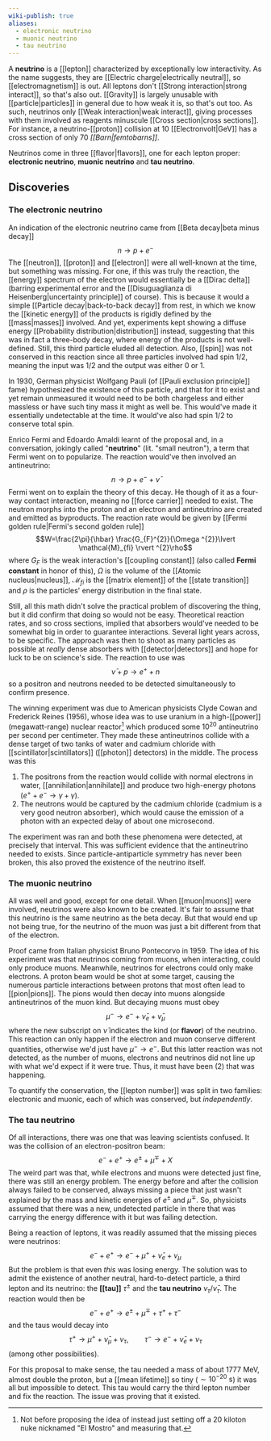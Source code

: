 ```yaml
---
wiki-publish: true
aliases:
  - electronic neutrino
  - muonic neutrino
  - tau neutrino
---
```

A **neutrino** is a [[lepton]] characterized by exceptionally low interactivity. As the name suggests, they are [[Electric charge|electrically neutral]], so [[electromagnetism]] is out. All leptons don't [[Strong interaction|strong interact]], so that's also out. [[Gravity]] is largely unusable with [[particle|particles]] in general due to how weak it is, so that's out too. As such, neutrinos only [[Weak interaction|weak interact]], giving processes with them involved as reagents minuscule [[Cross section|cross sections]]. For instance, a neutrino-[[proton]] collision at 10 [[Electronvolt|GeV]] has a cross section of only 70 *[[Barn|femtobarns]]*.

Neutrinos come in three [[flavor|flavors]], one for each lepton proper: **electronic neutrino**, **muonic neutrino** and **tau neutrino**.
## Discoveries
### The electronic neutrino
An indication of the electronic neutrino came from [[Beta decay|beta minus decay]]
$$n\to p+e^{-}$$
The [[neutron]], [[proton]] and [[electron]] were all well-known at the time, but something was missing. For one, if this was truly the reaction, the [[energy]] spectrum of the electron would essentially be a [[Dirac delta]] (barring experimental error and the [[Disuguaglianza di Heisenberg|uncertainty principle]] of course). This is because it would a simple [[Particle decay|back-to-back decay]] from rest, in which we know the [[kinetic energy]] of the products is rigidly defined by the [[mass|masses]] involved. And yet, experiments kept showing a diffuse energy [[Probability distribution|distribution]] instead, suggesting that this was in fact a three-body decay, where energy of the products is not well-defined. Still, this third particle eluded all detection. Also, [[spin]] was not conserved in this reaction since all three particles involved had spin 1/2, meaning the input was 1/2 and the output was either 0 or 1.

In 1930, German physicist Wolfgang Pauli (of [[Pauli exclusion principle]] fame) hypothesized the existence of this particle, and that for it to exist and yet remain unmeasured it would need to be both chargeless and either massless or have such tiny mass it might as well be. This would've made it essentially undetectable at the time. It would've also had spin 1/2 to conserve total spin.

Enrico Fermi and Edoardo Amaldi learnt of the proposal and, in a conversation, jokingly called "**neutrino**" (lit. "small neutron"), a term that Fermi went on to popularize. The reaction would've then involved an antineutrino:
$$n\to p+e^{-}+\bar{\nu}$$
Fermi went on to explain the theory of this decay. He though of it as a four-way contact interaction, meaning no [[force carrier]] needed to exist. The neutron morphs into the proton and an electron and antineutrino are created and emitted as byproducts. The reaction rate would be given by [[Fermi golden rule|Fermi's second golden rule]]
$$W=\frac{2\pi}{\hbar} \frac{G_{F}^{2}}{\Omega ^{2}}\lvert \mathcal{M}_{fi} \rvert ^{2}\rho$$
where $G_{F}$ is the weak interaction's [[coupling constant]] (also called **Fermi constant** in honor of this), $\Omega$ is the volume of the [[Atomic nucleus|nucleus]], $\mathcal{M}_{fi}$ is the [[matrix element]] of the [[state transition]] and $\rho$ is the particles' energy distribution in the final state.

Still, all this math didn't solve the practical problem of discovering the thing, but it did confirm that doing so would not be easy. Theoretical reaction rates, and so cross sections, implied that absorbers would've needed to be somewhat big in order to guarantee interactions. Several light years across, to be specific. The approach was then to shoot as many particles as possible at *really* dense absorbers with [[detector|detectors]] and hope for luck to be on science's side. The reaction to use was
$$\bar{\nu}+p\to e^{+}+n\tag{1}$$
so a positron and neutrons needed to be detected simultaneously to confirm presence.

The winning experiment was due to American physicists Clyde Cowan and Frederick Reines (1956), whose idea was to use uranium in a high-[[power]] (megawatt-range) nuclear reactor[^1] which produced some $10^{20}$ antineutrino per second per centimeter. They made these antineutrinos collide with a dense target of two tanks of water and cadmium chloride with [[scintillator|scintillators]] ([[photon]] detectors) in the middle. The process was this
1. The positrons from the reaction would collide with normal electrons in water, [[annihilation|annihilate]] and produce two high-energy photons ($e^{+}+e^{-}\to \gamma+\gamma$).
2. The neutrons would be captured by the cadmium chloride (cadmium is a very good neutron absorber), which would cause the emission of a photon with an expected delay of about one microsecond.

The experiment was ran and both these phenomena were detected, at precisely that interval. This was sufficient evidence that the antineutrino needed to exists. Since particle-antiparticle symmetry has never been broken, this also proved the existence of the neutrino itself.
### The muonic neutrino
All was well and good, except for one detail. When [[muon|muons]] were involved, neutrinos were also known to be created. It's fair to assume that this neutrino is the same neutrino as the beta decay. But that would end up not being true, for the neutrino of the muon was just a bit different from that of the electron.

Proof came from Italian physicist Bruno Pontecorvo in 1959. The idea of his experiment was that neutrinos coming from muons, when interacting, could only produce muons. Meanwhile, neutrinos for electrons could only make electrons. A proton beam would be shot at some target, causing the numerous particle interactions between protons that most often lead to [[pion|pions]]. The pions would then decay into muons alongside antineutrinos of the muon kind. But decaying muons must obey
$$\mu^{-}\to e^{-}+\bar{\nu}_{e}+\bar{\nu}_{\mu}\tag{2}$$
where the new subscript on $\bar{\nu}$ indicates the kind (or **flavor**) of the neutrino. This reaction can only happen if the electron and muon conserve different quantities, otherwise we'd just have $\mu^{-}\to e^{-}$. But this latter reaction was not detected, as the number of muons, electrons and neutrinos did not line up with what we'd expect if it were true. Thus, it must have been $(2)$ that was happening.

To quantify the conservation, the [[lepton number]] was split in two families: electronic and muonic, each of which was conserved, but *independently*.
### The tau neutrino
Of all interactions, there was one that was leaving scientists confused. It was the collision of an electron-positron beam:
$$e^{-}+e^{+}\to e^{\pm}+\mu^{\mp}+X$$
The weird part was that, while electrons and muons were detected just fine, there was still an energy problem. The energy before and after the collision always failed to be conserved, always missing a piece that just wasn't explained by the mass and kinetic energies of $e^{\pm}$ and $\mu^{\mp}$. So, physicists assumed that there was a new, undetected particle in there that was carrying the energy difference with it but was failing detection.

Being a reaction of leptons, it was readily assumed that the missing pieces were neutrinos:
$$e^{-}+e^{+}\to e^{-}+\mu^{+}+\bar{\nu}_{e}+\nu_{\mu}$$
But the problem is that even *this* was losing energy. The solution was to admit the existence of another neutral, hard-to-detect particle, a third lepton and its neutrino: the **[[tau]]** $\tau^{\pm}$ and the **tau neutrino** $\nu_{\tau}/\bar{\nu}_{\tau}$. The reaction would then be
$$e^{-}+e^{+}\to e^{\pm}+\mu^{\mp}+\tau^{+}+\tau^{-}$$
and the taus would decay into
$$\tau^{+}\to \mu^{+}+\bar{\nu}_{\mu}+\nu_{\tau},\qquad \tau^{-}\to e^{-}+\bar{\nu}_{e}+\nu_{\tau}$$
(among other possibilities).

For this proposal to make sense, the tau needed a mass of about 1777 MeV, almost double the proton, but a [[mean lifetime]] so tiny ($\sim10^{-20}\text{ s}$) it was all but impossible to detect. This tau would carry the third lepton number and fix the reaction. The issue was proving that it existed.

[^1]: Not before proposing the idea of instead just setting off a 20 kiloton nuke nicknamed "El Mostro" and measuring that.
